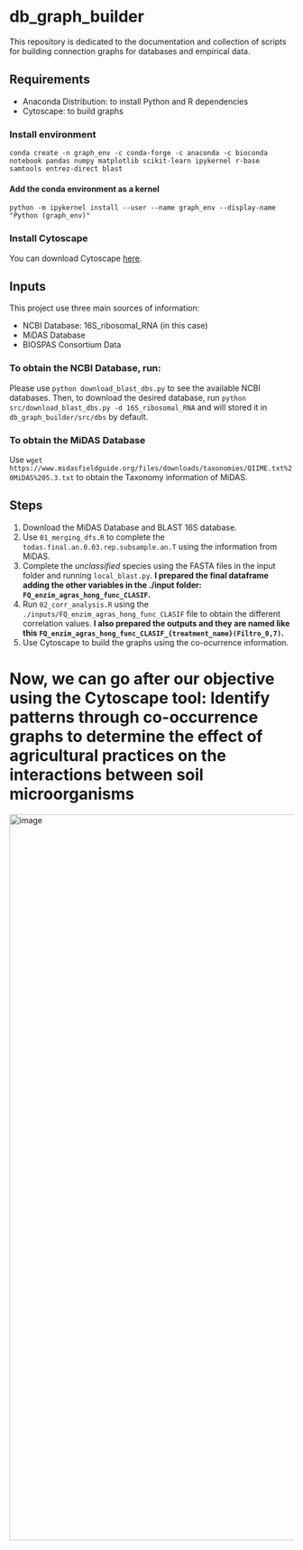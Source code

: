 # db_graph_builder
This repository is dedicated to the documentation and collection of scripts for building connection graphs for databases and empirical data.

## Requirements
- Anaconda Distribution: to install Python and R dependencies
- Cytoscape: to build graphs

### Install environment
`conda create -n graph_env -c conda-forge -c anaconda -c bioconda  notebook pandas numpy matplotlib scikit-learn ipykernel r-base samtools entrez-direct blast`

#### Add the conda environment as a kernel
`python -m ipykernel install --user --name graph_env --display-name "Python (graph_env)"`

### Install Cytoscape
You can download Cytoscape [here](https://cytoscape.org/download.html).

## Inputs
This project use three main sources of information:
- NCBI Database: 16S_ribosomal_RNA (in this case)
- MiDAS Database
- BIOSPAS Consortium Data

### To obtain the NCBI Database, run:
Please use `python download_blast_dbs.py` to see the available NCBI databases. Then, to download the desired database, run `python src/download_blast_dbs.py -d 16S_ribosomal_RNA` and will stored it in `db_graph_builder/src/dbs` by default.

### To obtain the MiDAS Database
Use `wget https://www.midasfieldguide.org/files/downloads/taxonomies/QIIME.txt%20MiDAS%205.3.txt` to obtain the Taxonomy information of MiDAS.

## Steps
1. Download the MiDAS Database and BLAST 16S database.
2. Use `01_merging_dfs.R` to complete the `todas.final.an.0.03.rep.subsample.an.T` using the information from MiDAS.
3. Complete the _unclassified_ species using the FASTA files in the input folder and running `local_blast.py`. **I prepared the final dataframe adding the other variables in the ./input folder: `FQ_enzim_agras_hong_func_CLASIF`.**
4. Run `02_corr_analysis.R` using the `./inputs/FQ_enzim_agras_hong_func_CLASIF` file to obtain the different correlation values. **I also prepared the outputs and they are named like this `FQ_enzim_agras_hong_func_CLASIF_{treatment_name}(Filtro_0,7)`.**
5. Use Cytoscape to build the graphs using the co-ocurrence information. 

# Now, we can go after our objective using the Cytoscape tool: Identify patterns through co-occurrence graphs to determine the effect of agricultural practices on the interactions between soil microorganisms 
<img width="1270" height="1287" alt="image" src="https://github.com/user-attachments/assets/80530fba-5bd4-4fc5-be3d-803c96426c1d" />